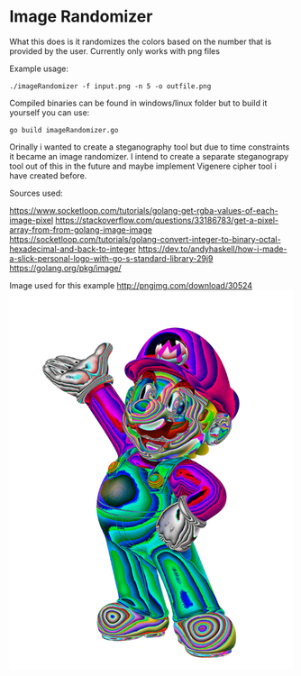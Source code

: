 # Image Randomizer
What this does is it randomizes the colors based on the number that is provided by the user. Currently only works with png files

Example usage:

```
./imageRandomizer -f input.png -n 5 -o outfile.png
```

Compiled binaries can be found in windows/linux folder but to build it yourself you can use:

```
go build imageRandomizer.go
```

Orinally i wanted to create a steganography tool but due to time constraints it became an image randomizer.
I intend to create a separate steganograpy tool out of this in the future and maybe implement Vigenere cipher tool i have
created before.

Sources used:

https://www.socketloop.com/tutorials/golang-get-rgba-values-of-each-image-pixel
https://stackoverflow.com/questions/33186783/get-a-pixel-array-from-from-golang-image-image
https://socketloop.com/tutorials/golang-convert-integer-to-binary-octal-hexadecimal-and-back-to-integer
https://dev.to/andyhaskell/how-i-made-a-slick-personal-logo-with-go-s-standard-library-29j9
https://golang.org/pkg/image/

Image used for this example http://pngimg.com/download/30524
![Messy Mario](/img/mario_messy.png)
